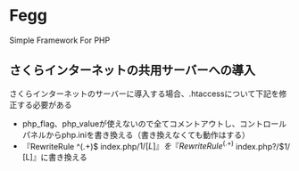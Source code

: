 Fegg
====

Simple Framework For PHP

## さくらインターネットの共用サーバーへの導入

さくらインターネットのサーバーに導入する場合、.htaccessについて下記を修正する必要がある
- php_flag、php_valueが使えないので全てコメントアウトし、コントロールパネルからphp.iniを書き換える（書き換えなくても動作はする）
- 『RewriteRule ^(.+)$ index.php/$1/ [L]』を『RewriteRule ^(.+)$ index.php?/$1/ [L]』に書き換える
